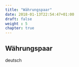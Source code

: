 ```yaml
---
title: "Währungspaar"
date: 2018-01-13T22:54:47+01:00
draft: false
weight : 5
chapter: true
---
```

## Währungspaar
deutsch